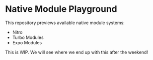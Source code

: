 Native Module Playground
====

This repository previews available native module systems:
- Nitro
- Turbo Modules
- Expo Modules

This is WIP. We will see where we end up with this after the weekend!
